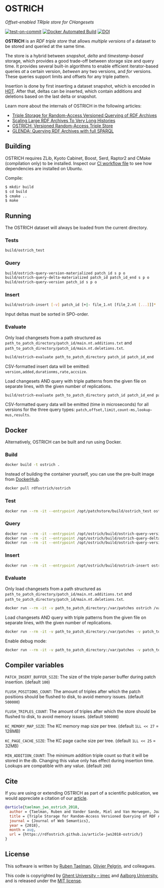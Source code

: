 # OSTRICH
_Offset-enabled TRIple store for CHangesets_

[![test-on-commit](https://github.com/rdfostrich/ostrich/actions/workflows/ostrich_test.yml/badge.svg)](https://github.com/rdfostrich/ostrich/actions/workflows/ostrich_test.yml)
[![Docker Automated Build](https://img.shields.io/docker/automated/rdfostrich/ostrich.svg)](https://hub.docker.com/r/rdfostrich/ostrich/)
[![DOI](https://zenodo.org/badge/97819866.svg)](https://zenodo.org/badge/latestdoi/97819866)

**OSTRICH** is an _RDF triple store_ that allows _multiple versions_ of a dataset to be stored and queried at the same time.

The store is a hybrid between _snapshot_, _delta_ and _timestamp-based_ storage,
which provides a good trade-off between storage size and query time.
It provides several built-in algorithms to enable efficient iterator-based queries _at_ a certain version, _between_ any two versions, and _for_ versions. These queries support limits and offsets for any triple pattern.

Insertion is done by first inserting a dataset snapshot, which is encoded in [HDT](rdfhdt.org).
After that, deltas can be inserted, which contain additions and deletions based on the last delta or snapshot.

Learn more about the internals of OSTRICH in the following articles:

- [Triple Storage for Random-Access Versioned Querying of RDF Archives](https://rdfostrich.github.io/article-jws2018-ostrich/)
- [Scaling Large RDF Archives To Very Long Histories](http://luisgalarraga.de/docs/ICSC_2023.pdf)
- [OSTRICH: Versioned Random-Access Triple Store](https://rdfostrich.github.io/article-demo/)
- [GLENDA: Querying RDF Archives with full SPARQL](https://2023.eswc-conferences.org/wp-content/uploads/2023/05/paper_Pelgrin_2023_GLENDA.pdf)

## Building

OSTRICH requires ZLib, Kyoto Cabinet, Boost, Serd, Raptor2 and CMake (compilation only) to be installed.
Inspect our [CI workflow file](https://github.com/rdfostrich/ostrich/blob/master/.github/workflows/ostrich_test.yml) to see how dependencies are installed on Ubuntu.

Compile:
```bash
$ mkdir build
$ cd build
$ cmake ..
$ make
```

## Running

The OSTRICH dataset will always be loaded from the current directory.

### Tests
```bash
build/ostrich_test
```

### Query
```bash
build/ostrich-query-version-materialized patch_id s p o
build/ostrich-query-delta-materialized patch_id patch_id_end s p o
build/ostrich-query-version patch_id s p o
```

### Insert
```bash
build/ostrich-insert [-v] patch_id [+|- file_1.nt [file_2.nt [...]]]*
```

Input deltas must be sorted in SPO-order.

### Evaluate
Only load changesets from a path structured as `path_to_patch_directory/patch_id/main.nt.additions.txt` and `path_to_patch_directory/patch_id/main.nt.deletions.txt`.
```bash
build/ostrich-evaluate path_to_patch_directory patch_id patch_id_end
```
CSV-formatted insert data will be emitted: `version,added,durationms,rate,accsize`.

Load changesets AND query with triple patterns from the given file on separate lines, with the given number of replications.
```bash
build/ostrich-evaluate path_to_patch_directory patch_id patch_id_end patch_to_queries/queries.txt s|p|o nr_replications
```
CSV-formatted query data will be emitted (time in microseconds) for all versions for the three query types: `patch,offset,limit,count-ms,lookup-mus,results`.

## Docker

Alternatively, OSTRICH can be built and run using Docker.

### Build
```bash
docker build -t ostrich .
```

Instead of building the container yourself, you can use the pre-built image from [DockerHub](https://hub.docker.com/r/rdfostrich/ostrich/).
```bash
docker pull rdfostrich/ostrich
```

### Test
```bash
docker run --rm -it --entrypoint /opt/patchstore/build/ostrich_test ostrich
```

### Query
```bash
docker run --rm -it --entrypoint /opt/ostrich/build/ostrich-query-version-materialized ostrich patch_id s p o
docker run --rm -it --entrypoint /opt/ostrich/build/ostrich-query-delta-materialized ostrich patch_id patch_id_end s p o
docker run --rm -it --entrypoint /opt/ostrich/build/ostrich-query-version ostrich s p o
```

### Insert
```bash
docker run --rm -it --entrypoint /opt/ostrich/build/ostrich-insert ostrich [-v] patch_id [+|- file_1.nt [file_2.nt [...]]]*
```

### Evaluate

Only load changesets from a path structured as `path_to_patch_directory/patch_id/main.nt.additions.txt` and `path_to_patch_directory/patch_id/main.nt.deletions.txt`.
```bash
docker run --rm -it -v path_to_patch_directory:/var/patches ostrich /var/patches patch_id patch_id_end
```

Load changesets AND query with triple patterns from the given file on separate lines, with the given number of replications.
```bash
docker run --rm -it -v path_to_patch_directory:/var/patches -v patch_to_queries:/var/queries ostrich /var/patches patch_id patch_id_end /var/queries/queries.txt s|p|o nr_replications
```

Enable debug mode:
```bash
docker run --rm -it -v path_to_patch_directory:/var/patches -v patch_to_queries:/var/queries -v path_to_crash_dir:/crash --privileged=true ostrich --debug /var/patches patch_id patch_id_end /var/queries/queries.txt s|p|o nr_replications
```

## Compiler variables
`PATCH_INSERT_BUFFER_SIZE`: The size of the triple parser buffer during patch insertion. (default `100`)

`FLUSH_POSITIONS_COUNT`: The amount of triples after which the patch positions should be flushed to disk, to avoid memory issues. (default `500000`)

`FLUSH_TRIPLES_COUNT`: The amount of triples after which the store should be flushed to disk, to avoid memory issues. (default `500000`)

`KC_MEMORY_MAP_SIZE`: The KC memory map size per tree. (default `1LL << 27` = 128MB)

`KC_PAGE_CACHE_SIZE`: The KC page cache size per tree. (default `1LL << 25` = 32MB)

`MIN_ADDITION_COUNT`: The minimum addition triple count so that it will be stored in the db. Changing this value only has effect during insertion time. Lookups are compatible with any value. (default `200`)

## Cite

If you are using or extending OSTRICH as part of a scientific publication,
we would appreciate a citation of our [article](https://rdfostrich.github.io/article-jws2018-ostrich/).

```bibtex
@article{taelman_jws_ostrich_2018,
  author = {Taelman, Ruben and Vander Sande, Miel and Van Herwegen, Joachim and Mannens, Erik and Verborgh, Ruben},
  title = {Triple Storage for Random-Access Versioned Querying of RDF Archives},
  journal = {Journal of Web Semantics},
  year = {2018},
  month = aug,
  url = {https://rdfostrich.github.io/article-jws2018-ostrich/}
}
```

## License
This software is written by [Ruben Taelman](http://rubensworks.net/), [Olivier Pelgrin](https://github.com/opelgrin), and colleagues.

This code is copyrighted by [Ghent University – imec](http://idlab.ugent.be/) and [Aalborg University](https://www.cs.aau.dk/research/dkw-data-knowledge-and-web-engineering),
and is released under the [MIT license](http://opensource.org/licenses/MIT).

